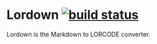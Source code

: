 # Lordown [![build status](https://gitlab.com/smaximov/lordown/badges/master/build.svg)](https://gitlab.com/smaximov/lordown/commits/master)

Lordown is the Markdown to LORCODE converter.
